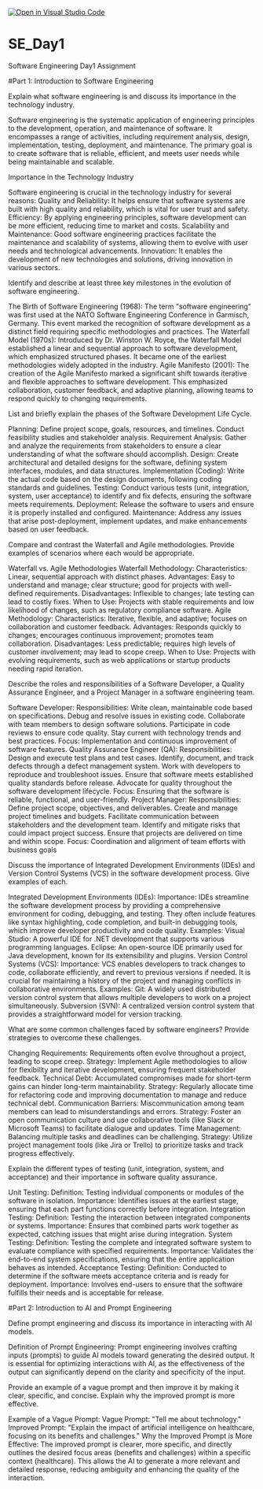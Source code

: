 [![Open in Visual Studio Code](https://classroom.github.com/assets/open-in-vscode-2e0aaae1b6195c2367325f4f02e2d04e9abb55f0b24a779b69b11b9e10269abc.svg)](https://classroom.github.com/online_ide?assignment_repo_id=16871450&assignment_repo_type=AssignmentRepo)
# SE_Day1
Software Engineering Day1 Assignment

#Part 1: Introduction to Software Engineering

Explain what software engineering is and discuss its importance in the technology industry.

Software engineering is the systematic application of engineering principles to the development, operation, and maintenance of software. It encompasses a range of activities, including requirement analysis, design, implementation, testing, deployment, and maintenance. The primary goal is to create software that is reliable, efficient, and meets user needs while being maintainable and scalable.

Importance in the Technology Industry

Software engineering is crucial in the technology industry for several reasons:
Quality and Reliability: It helps ensure that software systems are built with high quality and reliability, which is vital for user trust and safety.
Efficiency: By applying engineering principles, software development can be more efficient, reducing time to market and costs.
Scalability and Maintenance: Good software engineering practices facilitate the maintenance and scalability of systems, allowing them to evolve with user needs and technological advancements.
Innovation: It enables the development of new technologies and solutions, driving innovation in various sectors.

Identify and describe at least three key milestones in the evolution of software engineering.

The Birth of Software Engineering (1968): The term "software engineering" was first used at the NATO Software Engineering Conference in Garmisch, Germany. This event marked the recognition of software development as a distinct field requiring specific methodologies and practices.
The Waterfall Model (1970s): Introduced by Dr. Winston W. Royce, the Waterfall Model established a linear and sequential approach to software development, which emphasized structured phases. It became one of the earliest methodologies widely adopted in the industry.
Agile Manifesto (2001): The creation of the Agile Manifesto marked a significant shift towards iterative and flexible approaches to software development. This emphasized collaboration, customer feedback, and adaptive planning, allowing teams to respond quickly to changing requirements.

List and briefly explain the phases of the Software Development Life Cycle.

Planning: Define project scope, goals, resources, and timelines. Conduct feasibility studies and stakeholder analysis.
Requirement Analysis: Gather and analyze the requirements from stakeholders to ensure a clear understanding of what the software should accomplish.
Design: Create architectural and detailed designs for the software, defining system interfaces, modules, and data structures.
Implementation (Coding): Write the actual code based on the design documents, following coding standards and guidelines.
Testing: Conduct various tests (unit, integration, system, user acceptance) to identify and fix defects, ensuring the software meets requirements.
Deployment: Release the software to users and ensure it is properly installed and configured.
Maintenance: Address any issues that arise post-deployment, implement updates, and make enhancements based on user feedback.

Compare and contrast the Waterfall and Agile methodologies. Provide examples of scenarios where each would be appropriate.

Waterfall vs. Agile Methodologies
Waterfall Methodology:
Characteristics: Linear, sequential approach with distinct phases.
Advantages: Easy to understand and manage; clear structure; good for projects with well-defined requirements.
Disadvantages: Inflexible to changes; late testing can lead to costly fixes.
When to Use: Projects with stable requirements and low likelihood of changes, such as regulatory compliance software.
Agile Methodology:
Characteristics: Iterative, flexible, and adaptive; focuses on collaboration and customer feedback.
Advantages: Responds quickly to changes; encourages continuous improvement; promotes team collaboration.
Disadvantages: Less predictable; requires high levels of customer involvement; may lead to scope creep.
When to Use: Projects with evolving requirements, such as web applications or startup products needing rapid iteration.

Describe the roles and responsibilities of a Software Developer, a Quality Assurance Engineer, and a Project Manager in a software engineering team.

Software Developer:
Responsibilities:
Write clean, maintainable code based on specifications.
Debug and resolve issues in existing code.
Collaborate with team members to design software solutions.
Participate in code reviews to ensure code quality.
Stay current with technology trends and best practices.
Focus: Implementation and continuous improvement of software features.
Quality Assurance Engineer (QA):
Responsibilities:
Design and execute test plans and test cases.
Identify, document, and track defects through a defect management system.
Work with developers to reproduce and troubleshoot issues.
Ensure that software meets established quality standards before release.
Advocate for quality throughout the software development lifecycle.
Focus: Ensuring that the software is reliable, functional, and user-friendly.
Project Manager:
Responsibilities:
Define project scope, objectives, and deliverables.
Create and manage project timelines and budgets.
Facilitate communication between stakeholders and the development team.
Identify and mitigate risks that could impact project success.
Ensure that projects are delivered on time and within scope.
Focus: Coordination and alignment of team efforts with business goals

Discuss the importance of Integrated Development Environments (IDEs) and Version Control Systems (VCS) in the software development process. Give examples of each.

Integrated Development Environments (IDEs):
Importance: IDEs streamline the software development process by providing a comprehensive environment for coding, debugging, and testing. They often include features like syntax highlighting, code completion, and built-in debugging tools, which improve developer productivity and code quality.
Examples:
Visual Studio: A powerful IDE for .NET development that supports various programming languages.
Eclipse: An open-source IDE primarily used for Java development, known for its extensibility and plugins.
Version Control Systems (VCS):
Importance: VCS enables developers to track changes to code, collaborate efficiently, and revert to previous versions if needed. It is crucial for maintaining a history of the project and managing conflicts in collaborative environments.
Examples:
Git: A widely used distributed version control system that allows multiple developers to work on a project simultaneously.
Subversion (SVN): A centralized version control system that provides a straightforward model for version tracking.

What are some common challenges faced by software engineers? Provide strategies to overcome these challenges.

Changing Requirements: Requirements often evolve throughout a project, leading to scope creep.
Strategy: Implement Agile methodologies to allow for flexibility and iterative development, ensuring frequent stakeholder feedback.
Technical Debt: Accumulated compromises made for short-term gains can hinder long-term maintainability.
Strategy: Regularly allocate time for refactoring code and improving documentation to manage and reduce technical debt.
Communication Barriers: Miscommunication among team members can lead to misunderstandings and errors.
Strategy: Foster an open communication culture and use collaborative tools (like Slack or Microsoft Teams) to facilitate dialogue and updates.
Time Management: Balancing multiple tasks and deadlines can be challenging.
Strategy: Utilize project management tools (like Jira or Trello) to prioritize tasks and track progress effectively.

Explain the different types of testing (unit, integration, system, and acceptance) and their importance in software quality assurance.

Unit Testing:
Definition: Testing individual components or modules of the software in isolation.
Importance: Identifies issues at the earliest stage, ensuring that each part functions correctly before integration.
Integration Testing:
Definition: Testing the interaction between integrated components or systems.
Importance: Ensures that combined parts work together as expected, catching issues that might arise during integration.
System Testing:
Definition: Testing the complete and integrated software system to evaluate compliance with specified requirements.
Importance: Validates the end-to-end system specifications, ensuring that the entire application behaves as intended.
Acceptance Testing:
Definition: Conducted to determine if the software meets acceptance criteria and is ready for deployment.
Importance: Involves end-users to ensure that the software fulfills their needs and is acceptable for release.

#Part 2: Introduction to AI and Prompt Engineering


Define prompt engineering and discuss its importance in interacting with AI models.

Definition of Prompt Engineering: Prompt engineering involves crafting inputs (prompts) to guide AI models toward generating the desired output. It is essential for optimizing interactions with AI, as the effectiveness of the output can significantly depend on the clarity and specificity of the input.

Provide an example of a vague prompt and then improve it by making it clear, specific, and concise. Explain why the improved prompt is more effective.

Example of a Vague Prompt:
Vague Prompt: "Tell me about technology."
Improved Prompt: "Explain the impact of artificial intelligence on healthcare, focusing on its benefits and challenges."
Why the Improved Prompt is More Effective: The improved prompt is clearer, more specific, and directly outlines the desired focus areas (benefits and challenges) within a specific context (healthcare). This allows the AI to generate a more relevant and detailed response, reducing ambiguity and enhancing the quality of the interaction.




